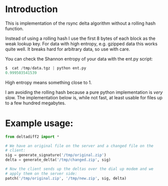 # Introduction

This is implementation of the rsync delta algorithm without a rolling
hash function.

Instead of using a rolling hash I use the first 8 bytes of each block
as the weak lookup key. For data with high entropy, e.g.  gzipped data
this works quite well. It breaks hard for arbitrary data, so use with
care.

You can check the Shannon entropy of your data with the ent.py script:

```python
$  cat /tmp/data.tgz | python ent.py 
0.999503541539
```

High entropy means something close to 1.

I am avoiding the rolling hash because a pure python implementation is
_very_ slow. The implementation below is, while not fast, at least
usable for files up to a few hundred megabytes.

# Example usage:

```python
from deltadiff2 import *

# We have an original file on the server and a changed file on the
# client:
sig = generate_signature('/tmp/original.zip')
delta = generate_delta('/tmp/changed.zip', sig)

# Now the client sends up the deltas over the dial up modem and we
# apply them on the server side:
patch('/tmp/original.zip', '/tmp/new.zip', sig, delta)
```
